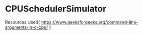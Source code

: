 # CPUSchedulerSimulator

Resources Used{
https://www.geeksforgeeks.org/command-line-arguments-in-c-cpp/
}
